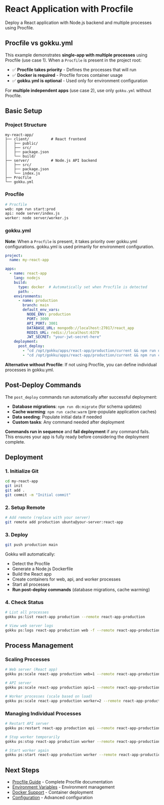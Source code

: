 # React Application with Procfile

Deploy a React application with Node.js backend and multiple processes using Procfile.

## Procfile vs gokku.yml

This example demonstrates **single-app with multiple processes** using Procfile (use case 1). When a `Procfile` is present in the project root:

- ✅ **Procfile takes priority** - Defines the processes that will run
- ✅ **Docker is required** - Procfile forces container usage
- ✅ **gokku.yml is optional** - Used only for environment configuration

For **multiple independent apps** (use case 2), use only `gokku.yml` without Procfile.

## Basic Setup

### Project Structure

```
my-react-app/
├── client/          # React frontend
│   ├── public/
│   ├── src/
│   ├── package.json
│   └── build/
├── server/          # Node.js API backend
│   ├── src/
│   ├── package.json
│   └── index.js
├── Procfile
└── gokku.yml
```

### Procfile

```bash
# Procfile
web: npm run start:prod
api: node server/index.js
worker: node server/worker.js
```

### gokku.yml

**Note**: When a `Procfile` is present, it takes priority over gokku.yml configurations. gokku.yml is used primarily for environment configuration.

```yaml
project:
  name: my-react-app

apps:
  - name: react-app
    lang: nodejs
    build:
      type: docker  # Automatically set when Procfile is detected
      path: .
    environments:
      - name: production
        branch: main
        default_env_vars:
          NODE_ENV: production
          PORT: 3000
          API_PORT: 3001
          DATABASE_URL: mongodb://localhost:27017/react_app
          REDIS_URL: redis://localhost:6379
          JWT_SECRET: "your-jwt-secret-here"
    deployment:
      post_deploy:
        - "cd /opt/gokku/apps/react-app/production/current && npm run db:migrate"
        - "cd /opt/gokku/apps/react-app/production/current && npm run cache:warm"
```

**Alternative without Procfile**: If not using Procfile, you can define individual processes in gokku.yml.

## Post-Deploy Commands

The `post_deploy` commands run automatically after successful deployment:

- **Database migrations**: `npm run db:migrate` (for schema updates)
- **Cache warming**: `npm run cache:warm` (pre-populate application caches)
- **Data seeding**: Populate initial data if needed
- **Custom tasks**: Any command needed after deployment

**Commands run in sequence** and **fail deployment** if any command fails. This ensures your app is fully ready before considering the deployment complete.

## Deployment

### 1. Initialize Git

```bash
cd my-react-app
git init
git add .
git commit -m "Initial commit"
```

### 2. Setup Remote

```bash
# Add remote (replace with your server)
git remote add production ubuntu@your-server:react-app
```

### 3. Deploy

```bash
git push production main
```

Gokku will automatically:
- Detect the Procfile
- Generate a Node.js Dockerfile
- Build the React app
- Create containers for web, api, and worker processes
- Start all processes
- **Run post-deploy commands** (database migrations, cache warming)

### 4. Check Status

```bash
# List all processes
gokku ps:list react-app production --remote react-app-production

# View web server logs
gokku ps:logs react-app production web -f --remote react-app-production
```

## Process Management

### Scaling Processes

```bash
# Web server (React app)
gokku ps:scale react-app production web=1 --remote react-app-production

# API server
gokku ps:scale react-app production api=1 --remote react-app-production

# Worker processes (scale based on load)
gokku ps:scale react-app production worker=2 --remote react-app-production
```

### Managing Individual Processes

```bash
# Restart API server
gokku ps:restart react-app production api --remote react-app-production

# Stop worker temporarily
gokku ps:stop react-app production worker --remote react-app-production

# Start worker again
gokku ps:start react-app production worker --remote react-app-production
```

## Next Steps

- [Procfile Guide](/guide/procfile) - Complete Procfile documentation
- [Environment Variables](/guide/environments) - Environment management
- [Docker Support](/guide/docker) - Container deployment
- [Configuration](/reference/configuration) - Advanced configuration
